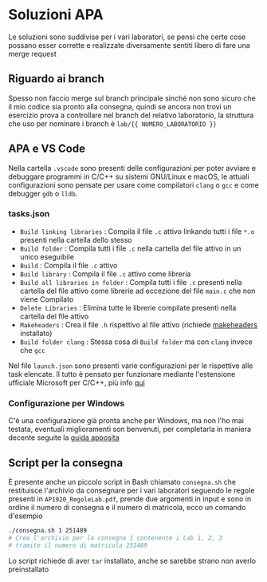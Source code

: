 # Soluzioni APA

Le soluzioni sono suddivise per i vari laboratori, se pensi che certe cose possano esser corrette e realizzate diversamente sentiti libero di fare una merge request

## Riguardo ai branch

Spesso non faccio merge sul branch principale sinché non sono sicuro che il mio codice sia pronto alla consegna, quindi se ancora non trovi un esercizio prova a controllare nel branch del relativo laboratorio, la struttura che uso per nominare i branch è `lab/{{ NUMERO_LABORATORIO }}`

## APA e VS Code

Nella cartella `.vscode` sono presenti delle configurazioni per poter avviare e debuggare programmi in C/C++ su sistemi GNU/Linux e macOS, le attuali configurazioni sono pensate per usare come compilatori `clang` o `gcc` e come debugger `gdb` o `lldb`.

### tasks.json

- `Build linking libraries` : Compila il file `.c` attivo linkando tutti i file `*.o` presenti nella cartella dello stesso
- `Build folder` : Compila tutti i file `.c` nella cartella del file attivo in un unico eseguibile
- `Build` : Compila il file `.c` attivo
- `Build library` : Compila il file `.c` attivo come libreria
- `Build all libraries in folder` : Compila tutti i file `.c` presenti nella cartella del file attivo come librerie ad eccezione del file `main.c` che non viene Compilato
- `Delete Libraries` : Elimina tutte le librerie compilate presenti nella cartella del file attivo
- `Makeheaders` : Crea il file `.h` rispettivo al file attivo (richiede [makeheaders](https://www.hwaci.com/sw/mkhdr/) installato)
- `Build folder clang` : Stessa cosa di `Build folder` ma con `clang` invece che `gcc`

Nel file `launch.json` sono presenti varie configurazioni per le rispettive alle task elencate.
Il tutto è pensato per funzionare mediante l'estensione ufficiale Microsoft per C/C++, più info [qui](https://code.visualstudio.com/docs/languages/cpp)

### Configurazione per Windows

C'è una configurazione già pronta anche per Windows, ma non l'ho mai testata, eventuali miglioramenti son benvenuti, per completarla in maniera decente seguite la [guida apposita](https://code.visualstudio.com/docs/cpp/config-mingw)

## Script per la consegna

È presente anche un piccolo script in Bash chiamato `consegna.sh` che restituisce l'archivio da consegnare per i vari laboratori seguendo le regole presenti in `AP1920_RegoleLab.pdf`, prende due argomenti in input e sono in ordine il numero di consegna e il numero di matricola, ecco un comando d'esempio

```bash
./consegna.sh 1 251489
# Crea l'archivio per la consegna 1 contenente i Lab 1, 2, 3
# tramite il numero di matricola 251489
```

Lo script richiede di aver `tar` installato, anche se sarebbe strano non averlo preinstallato
